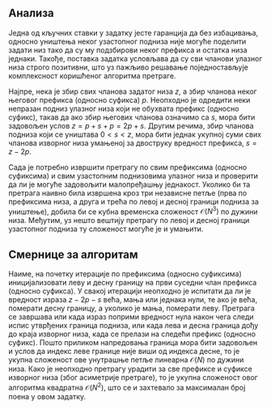 ## Анализа

Једна од кључних ставки у задатку јесте гаранција да без избацивања, односно уништења неког узастопног подниза није могуће поделити задати низ тако да су му подзбирови неког префикса и остатка низа једнаки. Такође, поставка задатка условљава да су сви чланови улазног низа строго позитивни, што уз пажљиво решавање поједностављује комплексност коришћеног алгоритма претраге.

Најпре, нека је збир свих чланова задатог низа $z$, а збир чланова неког његовог префикса (односно суфикса) $p$. Неопходно је одредити неки непразан подниз улазног низа који не обухвата префикс (односно суфикс), такав да ако збир његових чланова означимо са $s$, мора бити задовољен услов $z = p + s + p = 2p + s$. Другим речима, збир чланова подниза који се уништава $0<s<z$, мора бити једнак укупној суми свих чланова изворног низа умањеној за двоструку вредност префикса, $s=z-2p$.

Сада је потребно извршити претрагу по свим префиксима (односно суфиксима) и свим узастопним поднизовима улазног низа и проверити да ли је могуће задовољити малопређашњу једнакост. Уколико би та претрага наивно била извршена кроз три независне петље (прва по префиксима низа, а друга и трећа по левој и десној граници подниза за уништење), добила би се кубна временска сложеност $\mathcal{O}(N^3)$ по дужини низа. Међутим, уз нешто вештију претрагу по левој и десној граници узастопног подниза ту сложеност могуће је и умањити.

## Смернице за алгоритам

Наиме, на почетку итерације по префиксима (односно суфиксима) иницијализовати леву и десну границу на први суседни члан префикса (односно суфикса). У свакој итерацији неопходно је испитати да ли је вредност израза $z - 2p - s$ већа, мања или једнака нули, те ако је већа, померати десну границу, а уколико је мања, померати леву. Претрага се завршава или када израз поприми вредност нула након чега следи испис утврђених граница подниза, или када лева и десна граница дођу до краја изворног низа, када се прелази на следећи префикс (односно суфикс). Пошто приликом напредовања граница мора бити задовољен и услов да индекс леве границе није виши од индекса десне, то је укупна сложеност ове унутрашње петље линеарна $\mathcal{O}(N)$ по дужини низа. Како је неопходно претрагу урадити за све префиксе и суфиксе изворног низа (због асиметрије претраге), то је укупна сложеност овог алгоритма квадратна $\mathcal{O}(N^2)$, што се и захтевало за максималан број поена у овом задатку.
